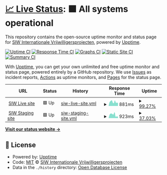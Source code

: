 # [📈 Live Status](https://siwvolunteers.github.io/uptime): <!--live status--> **🟩 All systems operational**

This repository contains the open-source uptime monitor and status page for [SIW Internationale Vrijwilligersprojecten](https://www.siw.nl), powered by [Upptime](https://github.com/upptime/upptime).

[![Uptime CI](https://github.com/siwvolunteers/uptime/workflows/Uptime%20CI/badge.svg)](https://github.com/siwvolunteers/uptime/actions?query=workflow%3A%22Uptime+CI%22)
[![Response Time CI](https://github.com/siwvolunteers/uptime/workflows/Response%20Time%20CI/badge.svg)](https://github.com/siwvolunteers/uptime/actions?query=workflow%3A%22Response+Time+CI%22)
[![Graphs CI](https://github.com/siwvolunteers/uptime/workflows/Graphs%20CI/badge.svg)](https://github.com/siwvolunteers/uptime/actions?query=workflow%3A%22Graphs+CI%22)
[![Static Site CI](https://github.com/siwvolunteers/uptime/workflows/Static%20Site%20CI/badge.svg)](https://github.com/siwvolunteers/uptime/actions?query=workflow%3A%22Static+Site+CI%22)
[![Summary CI](https://github.com/siwvolunteers/uptime/workflows/Summary%20CI/badge.svg)](https://github.com/siwvolunteers/uptime/actions?query=workflow%3A%22Summary+CI%22)

With [Upptime](https://upptime.js.org), you can get your own unlimited and free uptime monitor and status page, powered entirely by a GitHub repository. We use [Issues](https://github.com/siwvolunteers/uptime/issues) as incident reports, [Actions](https://github.com/siwvolunteers/uptime/actions) as uptime monitors, and [Pages](https://siwvolunteers.github.io/uptime) for the status page.

<!--start: status pages-->
<!-- This summary is generated by Upptime (https://github.com/upptime/upptime) -->
<!-- Do not edit this manually, your changes will be overwritten -->
<!-- prettier-ignore -->
| URL | Status | History | Response Time | Uptime |
| --- | ------ | ------- | ------------- | ------ |
| <img alt="" src="https://icons.duckduckgo.com/ip3/www.siw.nl.ico" height="13"> [SIW Live site](https://www.siw.nl) | 🟩 Up | [siw-live-site.yml](https://github.com/siwvolunteers/uptime/commits/HEAD/history/siw-live-site.yml) | <details><summary><img alt="Response time graph" src="./graphs/siw-live-site/response-time-week.png" height="20"> 881ms</summary><br><a href="https://uptime.siw.nl/history/siw-live-site"><img alt="Response time 864" src="https://img.shields.io/endpoint?url=https%3A%2F%2Fraw.githubusercontent.com%2Fsiwvolunteers%2Fuptime%2FHEAD%2Fapi%2Fsiw-live-site%2Fresponse-time.json"></a><br><a href="https://uptime.siw.nl/history/siw-live-site"><img alt="24-hour response time 681" src="https://img.shields.io/endpoint?url=https%3A%2F%2Fraw.githubusercontent.com%2Fsiwvolunteers%2Fuptime%2FHEAD%2Fapi%2Fsiw-live-site%2Fresponse-time-day.json"></a><br><a href="https://uptime.siw.nl/history/siw-live-site"><img alt="7-day response time 881" src="https://img.shields.io/endpoint?url=https%3A%2F%2Fraw.githubusercontent.com%2Fsiwvolunteers%2Fuptime%2FHEAD%2Fapi%2Fsiw-live-site%2Fresponse-time-week.json"></a><br><a href="https://uptime.siw.nl/history/siw-live-site"><img alt="30-day response time 864" src="https://img.shields.io/endpoint?url=https%3A%2F%2Fraw.githubusercontent.com%2Fsiwvolunteers%2Fuptime%2FHEAD%2Fapi%2Fsiw-live-site%2Fresponse-time-month.json"></a><br><a href="https://uptime.siw.nl/history/siw-live-site"><img alt="1-year response time 864" src="https://img.shields.io/endpoint?url=https%3A%2F%2Fraw.githubusercontent.com%2Fsiwvolunteers%2Fuptime%2FHEAD%2Fapi%2Fsiw-live-site%2Fresponse-time-year.json"></a></details> | <details><summary><a href="https://uptime.siw.nl/history/siw-live-site">99.27%</a></summary><a href="https://uptime.siw.nl/history/siw-live-site"><img alt="All-time uptime 99.74%" src="https://img.shields.io/endpoint?url=https%3A%2F%2Fraw.githubusercontent.com%2Fsiwvolunteers%2Fuptime%2FHEAD%2Fapi%2Fsiw-live-site%2Fuptime.json"></a><br><a href="https://uptime.siw.nl/history/siw-live-site"><img alt="24-hour uptime 100.00%" src="https://img.shields.io/endpoint?url=https%3A%2F%2Fraw.githubusercontent.com%2Fsiwvolunteers%2Fuptime%2FHEAD%2Fapi%2Fsiw-live-site%2Fuptime-day.json"></a><br><a href="https://uptime.siw.nl/history/siw-live-site"><img alt="7-day uptime 99.27%" src="https://img.shields.io/endpoint?url=https%3A%2F%2Fraw.githubusercontent.com%2Fsiwvolunteers%2Fuptime%2FHEAD%2Fapi%2Fsiw-live-site%2Fuptime-week.json"></a><br><a href="https://uptime.siw.nl/history/siw-live-site"><img alt="30-day uptime 99.74%" src="https://img.shields.io/endpoint?url=https%3A%2F%2Fraw.githubusercontent.com%2Fsiwvolunteers%2Fuptime%2FHEAD%2Fapi%2Fsiw-live-site%2Fuptime-month.json"></a><br><a href="https://uptime.siw.nl/history/siw-live-site"><img alt="1-year uptime 99.74%" src="https://img.shields.io/endpoint?url=https%3A%2F%2Fraw.githubusercontent.com%2Fsiwvolunteers%2Fuptime%2FHEAD%2Fapi%2Fsiw-live-site%2Fuptime-year.json"></a></details>
| <img alt="" src="https://icons.duckduckgo.com/ip3/staging.siw.nl.ico" height="13"> [SIW Staging site](https://staging.siw.nl) | 🟩 Up | [siw-staging-site.yml](https://github.com/siwvolunteers/uptime/commits/HEAD/history/siw-staging-site.yml) | <details><summary><img alt="Response time graph" src="./graphs/siw-staging-site/response-time-week.png" height="20"> 923ms</summary><br><a href="https://uptime.siw.nl/history/siw-staging-site"><img alt="Response time 1050" src="https://img.shields.io/endpoint?url=https%3A%2F%2Fraw.githubusercontent.com%2Fsiwvolunteers%2Fuptime%2FHEAD%2Fapi%2Fsiw-staging-site%2Fresponse-time.json"></a><br><a href="https://uptime.siw.nl/history/siw-staging-site"><img alt="24-hour response time 360" src="https://img.shields.io/endpoint?url=https%3A%2F%2Fraw.githubusercontent.com%2Fsiwvolunteers%2Fuptime%2FHEAD%2Fapi%2Fsiw-staging-site%2Fresponse-time-day.json"></a><br><a href="https://uptime.siw.nl/history/siw-staging-site"><img alt="7-day response time 923" src="https://img.shields.io/endpoint?url=https%3A%2F%2Fraw.githubusercontent.com%2Fsiwvolunteers%2Fuptime%2FHEAD%2Fapi%2Fsiw-staging-site%2Fresponse-time-week.json"></a><br><a href="https://uptime.siw.nl/history/siw-staging-site"><img alt="30-day response time 1050" src="https://img.shields.io/endpoint?url=https%3A%2F%2Fraw.githubusercontent.com%2Fsiwvolunteers%2Fuptime%2FHEAD%2Fapi%2Fsiw-staging-site%2Fresponse-time-month.json"></a><br><a href="https://uptime.siw.nl/history/siw-staging-site"><img alt="1-year response time 1050" src="https://img.shields.io/endpoint?url=https%3A%2F%2Fraw.githubusercontent.com%2Fsiwvolunteers%2Fuptime%2FHEAD%2Fapi%2Fsiw-staging-site%2Fresponse-time-year.json"></a></details> | <details><summary><a href="https://uptime.siw.nl/history/siw-staging-site">37.03%</a></summary><a href="https://uptime.siw.nl/history/siw-staging-site"><img alt="All-time uptime 13.19%" src="https://img.shields.io/endpoint?url=https%3A%2F%2Fraw.githubusercontent.com%2Fsiwvolunteers%2Fuptime%2FHEAD%2Fapi%2Fsiw-staging-site%2Fuptime.json"></a><br><a href="https://uptime.siw.nl/history/siw-staging-site"><img alt="24-hour uptime 100.00%" src="https://img.shields.io/endpoint?url=https%3A%2F%2Fraw.githubusercontent.com%2Fsiwvolunteers%2Fuptime%2FHEAD%2Fapi%2Fsiw-staging-site%2Fuptime-day.json"></a><br><a href="https://uptime.siw.nl/history/siw-staging-site"><img alt="7-day uptime 37.03%" src="https://img.shields.io/endpoint?url=https%3A%2F%2Fraw.githubusercontent.com%2Fsiwvolunteers%2Fuptime%2FHEAD%2Fapi%2Fsiw-staging-site%2Fuptime-week.json"></a><br><a href="https://uptime.siw.nl/history/siw-staging-site"><img alt="30-day uptime 13.19%" src="https://img.shields.io/endpoint?url=https%3A%2F%2Fraw.githubusercontent.com%2Fsiwvolunteers%2Fuptime%2FHEAD%2Fapi%2Fsiw-staging-site%2Fuptime-month.json"></a><br><a href="https://uptime.siw.nl/history/siw-staging-site"><img alt="1-year uptime 13.19%" src="https://img.shields.io/endpoint?url=https%3A%2F%2Fraw.githubusercontent.com%2Fsiwvolunteers%2Fuptime%2FHEAD%2Fapi%2Fsiw-staging-site%2Fuptime-year.json"></a></details>

<!--end: status pages-->

[**Visit our status website →**](https://siwvolunteers.github.io/uptime)

## 📄 License

- Powered by: [Upptime](https://github.com/upptime/upptime)
- Code: [MIT](./LICENSE) © [SIW Internationale Vrijwilligersprojecten](https://www.siw.nl)
- Data in the `./history` directory: [Open Database License](https://opendatacommons.org/licenses/odbl/1-0/)
